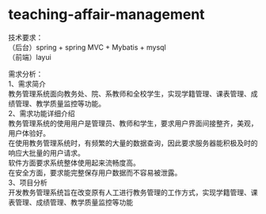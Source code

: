 # teaching-affair-management 
技术要求：  
（后台）spring + spring MVC + Mybatis + mysql  
（前端）layui  
  
需求分析：  
1、需求简介  
教务管理系统面向教务处、院、系教师和全校学生，实现学籍管理、课表管理、成绩管理、教学质量监控等功能。  
2、需求功能详细介绍  
教务管理系统的使用用户是管理员、教师和学生，要求用户界面间接整齐，美观，用户体验好。  
在使用教务管理系统时，有频繁的大量的数据查询，因此要求服务器能积极及时的响应大批量的用户请求。  
软件方面要求系统整体使用起来流畅度高。    
在安全方面，要求能完整保存用户数据而不容易被泄露。    
3、项目分析   
开发教务管理系统旨在改变原有人工进行教务管理的工作方式，实现学籍管理、课表管理、成绩管理、教学质量监控等功能  

